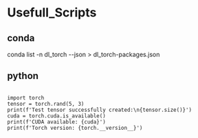 # Usefull_Scripts

## conda
conda list -n dl_torch --json > dl_torch-packages.json

## python

<code>
import torch
tensor = torch.rand(5, 3)
print(f'Test tensor successfully created:\n{tensor.size()}')
cuda = torch.cuda.is_available()
print(f'CUDA available: {cuda}')
print(f'Torch version: {torch.__version__}')
</code>
